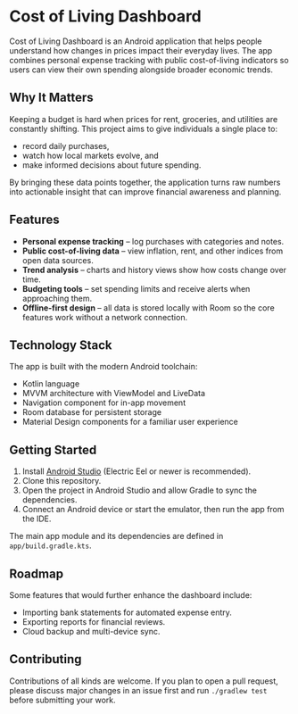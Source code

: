 # Cost of Living Dashboard

Cost of Living Dashboard is an Android application that helps people understand how changes in prices impact their everyday lives. The app combines personal expense tracking with public cost-of-living indicators so users can view their own spending alongside broader economic trends.

## Why It Matters

Keeping a budget is hard when prices for rent, groceries, and utilities are constantly shifting. This project aims to give individuals a single place to:

* record daily purchases,
* watch how local markets evolve, and
* make informed decisions about future spending.

By bringing these data points together, the application turns raw numbers into actionable insight that can improve financial awareness and planning.

## Features

* **Personal expense tracking** – log purchases with categories and notes.
* **Public cost-of-living data** – view inflation, rent, and other indices from open data sources.
* **Trend analysis** – charts and history views show how costs change over time.
* **Budgeting tools** – set spending limits and receive alerts when approaching them.
* **Offline-first design** – all data is stored locally with Room so the core features work without a network connection.

## Technology Stack

The app is built with the modern Android toolchain:

* Kotlin language
* MVVM architecture with ViewModel and LiveData
* Navigation component for in-app movement
* Room database for persistent storage
* Material Design components for a familiar user experience

## Getting Started

1. Install [Android Studio](https://developer.android.com/studio) (Electric Eel or newer is recommended).
2. Clone this repository.
3. Open the project in Android Studio and allow Gradle to sync the dependencies.
4. Connect an Android device or start the emulator, then run the app from the IDE.

The main app module and its dependencies are defined in `app/build.gradle.kts`.

## Roadmap

Some features that would further enhance the dashboard include:

* Importing bank statements for automated expense entry.
* Exporting reports for financial reviews.
* Cloud backup and multi-device sync.

## Contributing

Contributions of all kinds are welcome. If you plan to open a pull request, please discuss major changes in an issue first and run `./gradlew test` before submitting your work.

